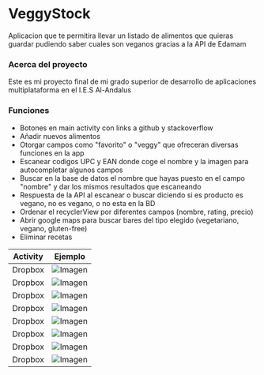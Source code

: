 # VeggyStock
Aplicacion que te permitira llevar un listado de alimentos que quieras guardar pudiendo saber cuales son veganos gracias a la API de Edamam
### Acerca del proyecto
Este es mi proyecto final de mi grado superior de desarrollo de aplicaciones multiplataforma en el I.E.S Al-Andalus
### Funciones
- Botones en main activity con links a github y stackoverflow
- Añadir nuevos alimentos
- Otorgar campos como "favorito" o "veggy" que ofreceran diversas funciones en la app
- Escanear codigos UPC y EAN donde coge el nombre y la imagen para autocompletar algunos campos
- Buscar en la base de datos el nombre que hayas puesto en el campo "nombre" y dar los mismos resultados que escaneando
- Respuesta de la API al escanear o buscar diciendo si es producto es vegano, no es vegano, o no esta en la BD
- Ordenar el recyclerView por diferentes campos (nombre, rating, precio)
- Abrir google maps para buscar bares del tipo elegido (vegetariano, vegano, gluten-free)
- Eliminar recetas

| Activity | Ejemplo |
| ------ | ------ |
| Dropbox | ![Imagen]([image.jpg](https://drive.google.com/file/d/1dXMB0vevA3dB4lNC8TRoUKxGtUKfZN48/view?usp=sharing)) |
| Dropbox | ![Imagen](image.jpg) |
| Dropbox | ![Imagen](image.jpg) |
| Dropbox | ![Imagen](image.jpg) |
| Dropbox | ![Imagen](image.jpg) |
| Dropbox | ![Imagen](image.jpg) |
| Dropbox | ![Imagen](image.jpg) |
| Dropbox | ![Imagen](image.jpg) |
